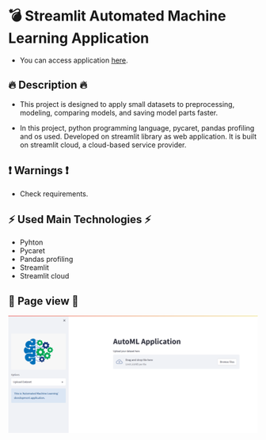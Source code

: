 # 💣 Streamlit Automated Machine Learning Application

* You can access application [here](https://alicenkbaytop-automl-streamlit-app-g3cfk4.streamlit.app/).

## 🔥 Description 🔥

* This project is designed to apply small datasets to preprocessing, modeling, comparing models, and saving model parts faster.

* In this project, python programming language, pycaret, pandas profiling and os used. Developed on streamlit library as web application. It is built on streamlit cloud, a cloud-based service provider.

## ❗ Warnings ❗

  * Check requirements.

## ⚡ Used Main Technologies ⚡

* Pyhton
* Pycaret
* Pandas profiling
* Streamlit
* Streamlit cloud


## 📄 Page view 📄
![Main Page](https://github.com/alicenkbaytop/automl-streamlit/blob/main/main_page.png)
